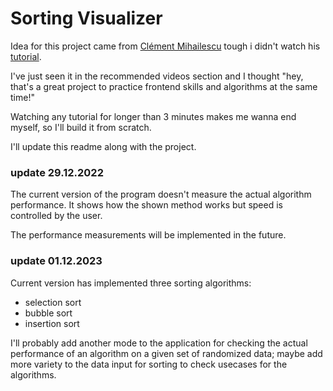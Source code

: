 # Sorting Visualizer

Idea for this project came from [Clément Mihailescu](https://www.youtube.com/@clem/videos) tough i didn't watch his [tutorial](https://www.youtube.com/watch?v=pFXYym4Wbkc).

I've just seen it in the recommended videos section and I thought "hey, that's a great project to practice frontend skills and algorithms at the same time!"

Watching any tutorial for longer than 3 minutes makes me wanna end myself, so I'll build it from scratch.

I'll update this readme along with the project.

### update 29.12.2022

The current version of the program doesn't measure the actual algorithm performance. It shows how the shown method works but speed is controlled by the user.

The performance measurements will be implemented in the future.

### update 01.12.2023

Current version has implemented three sorting algorithms:

- selection sort
- bubble sort
- insertion sort

I'll probably add another mode to the application for checking the actual performance of an algorithm on a given set of randomized data; maybe add more variety to the data input for sorting to check usecases for the algorithms.
